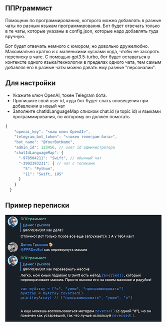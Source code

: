 ## ППРграммист

Помощник по программированию, которого можно добавлять в разные чаты по разным языкам программирования.
Бот будет отвечать только в те чаты, которые указаны в config.json, которые надо добавлять туда вручную.

Бот будет отвечать немного с юмором, но довольно дружелюбно. Максимально кратко и с маленькими кусками кода, чтобы не засорять переписку в чате.
С помощью gpt3.5-turbo, бот будет оставаться в контексте одного языка/технологии в пределах одного чата, тем самым добавляя его в разные чаты можно давать ему разные "персоналии".

## Для настройки

- Укажите ключ OpenAI, токен Telegram бота.
- Пропишите свой user id, куда бот будет слать оповещения при добавлении в новый чат
- Заполните chatIdLanguageMap списком chat.id (и topic id) и языками программирования, по которому он должен помогать

```js
{
    "openai_key": "<ваш ключ OpenAI>",
    "telegram_bot_token": "<токен телеграм бота>",
    "bot_name": "@YourBotName",
    "admin_id": 123456, // user id администратора
    "chatIdLanguageMap": { 
      "-978504211": "Swift", // обычный чат
      "-3992393231": { // чат с топиками
        "5": "Python",      
        "11": "Swift, iOS"
      }
    }
  }
  ```

  ## Пример переписки

  ![Пример переписки](example.png)